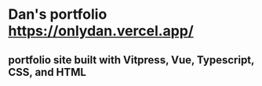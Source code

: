 # Dan's portfolio https://onlydan.vercel.app/
## portfolio site built with Vitpress, Vue, Typescript, CSS, and HTML
